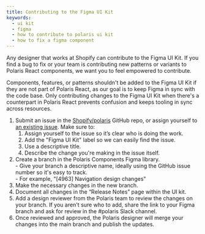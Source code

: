 ```yaml
---
title: Contributing to the Figma UI Kit
keywords:
  - ui kit
  - figma
  - how to contribute to polaris ui kit
  - how to fix a figma component
---
```


Any designer that works at Shopify can contribute to the Figma UI Kit. If you find a bug to fix or your team is contributing new patterns or variants to Polaris React components, we want you to feel empowered to contribute.

Components, features, or patterns shouldn't be added to the Figma UI Kit if they are not part of Polaris React, as our goal is to keep Figma in sync with the code base. Only contributing changes to the Figma UI Kit when there's a counterpart in Polaris React prevents confusion and keeps tooling in sync across resources.

1. Submit an issue in the [Shopify/polaris](https://github.com/Shopify/polaris/issues/new) GitHub repo, or assign yourself to [an existing issue](https://github.com/Shopify/polaris/labels/Figma%20UI%20Kit). Make sure to:
   1. Assign yourself to the issue so it’s clear who is doing the work.
   2. Add the "Figma UI Kit" label so we can easily find the issue.
   3. Use a descriptive title.
   4. Describe the change you're making in the issue itself.
2. Create a branch in the Polaris Components Figma library.
   <br /> - Give your branch a descriptive name, ideally using the GitHub issue number so it's easy to track.
   <br /> - For example, "[4963] Navigation design changes"
3. Make the necessary changes in the new branch.
4. Document all changes in the “Release Notes” page within the UI kit.
5. Add a design reviewer from the Polaris team to review the changes on your branch. If you aren't sure who to add, share the link to your Figma branch and ask for review in the #polaris Slack channel.
6. Once reviewed and approved, the Polaris designer will merge your changes into the main branch and publish the updates.
